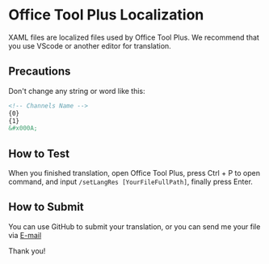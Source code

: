 # Office Tool Plus Localization

XAML files are localized files used by Office Tool Plus. We recommend that you use VScode or another editor for translation.

## Precautions

Don't change any string or word like this:

```xml
<!-- Channels Name -->
{0}
{1}
&#x000A;
```

## How to Test

When you finished translation, open Office Tool Plus, press Ctrl + P to open command, and input `/setLangRes [YourFileFullPath]`, finally press Enter.

## How to Submit

You can use GitHub to submit your translation, or you can send me your file via [E-mail](mailto:yerong@coolhub.top)

Thank you!
